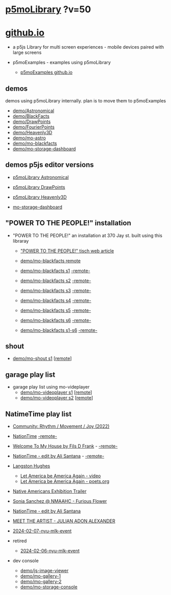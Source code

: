 # [p5moLibrary](https://github.com/molab-itp/p5moLibrary) ?v=50

# [github.io](https://molab-itp.github.io/p5moLibrary/src?v=51)

- a p5js Library for multi screen experiences - mobile devices paired with large screens

- p5moExamples - examples using p5moLibrary

  - [ p5moExamples github.io ](https://molab-itp.github.io/p5moExamples)

## demos

demos using p5moLibrary internally. plan is to move them to p5moExamples

- [demo/Astronomical](demo/Astronomical?v=51)
- [demo/BlackFacts](demo/BlackFacts?v=51)
- [demo/DrawPoints](demo/DrawPoints?v=51)
- [demo/FourierPoints](demo/FourierPoints?v=51)
- [demo/Heavenly3D](demo/Heavenly3D?v=51)
- [demo/mo-astro](demo/mo-astro?v=51)
- [demo/mo-blackfacts](demo/mo-blackfacts?v=51)
- [demo/mo-storage-dashboard](demo/mo-storage-dashboard?v=51)

## demos p5js editor versions

- [p5moLibrary Astronomical](https://editor.p5js.org/jht9629-nyu/sketches/iIIAb8KIDr)

- [p5moLibrary DrawPoints](https://editor.p5js.org/jht9629-nyu/sketches/TQyVoswjQ)

- [p5moLibrary Heavenly3D](https://editor.p5js.org/jht9629-nyu/sketches/6VM5IMP4m)

- [mo-storage-dashboard](https://editor.p5js.org/jht9629-nyu/sketches/Osz28nOS9)

## "POWER TO THE PEOPLE!" installation

- "POWER TO THE PEOPLE!" an installation at 370 Jay st. built using this libraray

  - ["POWER TO THE PEOPLE!" tisch web article](https://tisch.nyu.edu/itp/news/spring-2024/community-facing-interactive-installations-on-the-ground-floor-o)

  - [demo/mo-blackfacts remote](demo/mo-blackfacts?v=51)
  - [demo/mo-blackfacts s1](demo/mo-blackfacts?v=51&group=s1&qrcode=mo-blackfacts-qrcode-1.png) [-remote-](demo/mo-blackfacts?v=51&group=s1)
  - [demo/mo-blackfacts s2](demo/mo-blackfacts?v=51&group=s2&qrcode=mo-blackfacts-qrcode-2.png) [-remote-](demo/mo-blackfacts?v=51&group=s2)
  - [demo/mo-blackfacts s3](demo/mo-blackfacts?v=51&group=s3&qrcode=mo-blackfacts-qrcode-3.png) [-remote-](demo/mo-blackfacts?v=51&group=s3)
  - [demo/mo-blackfacts s4](demo/mo-blackfacts?v=51&group=s4&qrcode=mo-blackfacts-qrcode-4.png) [-remote-](demo/mo-blackfacts?v=51&group=s4)
  - [demo/mo-blackfacts s5](demo/mo-blackfacts?v=51&group=s5&qrcode=mo-blackfacts-qrcode-5.png) [-remote-](demo/mo-blackfacts?v=51&group=s5)
  - [demo/mo-blackfacts s6](demo/mo-blackfacts?v=51&group=s6&qrcode=mo-blackfacts-qrcode-6.png) [-remote-](demo/mo-blackfacts?v=51&group=s6)
  - [demo/mo-blackfacts s1-s6](demo/mo-blackfacts?v=51&group=s1,s2,s3,s4,s5,s6&qrcode=mo-blackfacts-qrcode-1-6.png) [-remote-](demo/mo-blackfacts?v=51&group=s1,s2,s3,s4,s5,s6)

## shout

- [demo/mo-shout s1](demo/mo-shout?v=51&group=s1&qrcode=mo-shout-qrcode-1.png) [[remote](qrcode/mo-shout.html?v=51&group=s1)]
<!-- https://molab-itp.github.io/p5moLibrary/src/qrcode/mo-shout.html?group=s1 -->

## garage play list

- garage play list using mo-videplayer
  - [demo/mo-videoplayer s1](demo/mo-videoplayer?v=51&group=s1&qrcode=mo-videoplayer-qrcode-1.png)
    [[remote](qrcode/mo-videoplayer.html?v=51&group=s1)]
  - [demo/mo-videoplayer s2](demo/mo-videoplayer?v=51&group=s2&qrcode=mo-videoplayer-qrcode-2.png)
    [[remote](qrcode/mo-videoplayer.html?v=51&group=s2)]

## NatimeTime play list

- [Community: Rhythm / Movement / Joy (2022)](demo/mo-videoplayer/index.html?playlist=8HfVf69nUX0)

- [NationTime](demo/mo-videoplayer/index.html?qrcode=NationTime.png) [-remote-](demo/mo-videoplayer/index.html)

- [Welcome To My House by Fils D Frank](demo/mo-videoplayer/?playlist=kinLtCLHYvo&title=Welcome%20To%20My%20House%20by%20Fils%20D%20Frank&qrcode=NationTime.png) - [-remote-](demo/mo-videoplayer/?playlist=kinLtCLHYvo&title=Welcome%20To%20My%20House%20by%20Fils%20D%20Frank)

- [NationTime - edit by Ali Santana](demo/mo-videoplayer/?playlist=-UtKxghWlvY&title=NationTime%20-%20ELUCID%20-%20BETAMAX&qrcode=NationTime.png) - [-remote-](demo/mo-videoplayer/?playlist=-UtKxghWlvY&title=NationTime%20-%20ELUCID%20-%20BETAMAX)

- [Langston Hughes ](demo/BlackFacts?playlist=XzI3huqpCi4)

  - [Let America be America Again - video](demo/mo-blackfacts?playlist=CFNM8GB_Yp0&title=%E2%98%85)
  - [Let America be America Again - poets.org](https://poets.org/poem/let-america-be-america-again)

- [Native Americans Exhibition Trailer](demo/BlackFacts?playlist=hpjNGTYvpxw)

- [Sonia Sanchez @ NMAAHC - Furious Flower](demo/mo-blackfacts?playlist=FNLp8e-cfgk&title=Sonia%20Sanchez)

- [NationTime - edit by Ali Santana](demo/mo-videoplayer?playlist=-UtKxghWlvY&title=NationTime%20-%20ELUCID%20-%20BETAMAX&qrcode=NationTime.png)

- [MEET THE ARTIST - JULIAN ADON ALEXANDER](demo/mo-blackfacts?playlist=wk0La_2igws&title=MEET%20THE%20ARTIST%20-%20JULIAN%20ADON%20ALEXANDE%20-%20What%20it%20is&qrcode=JULIAN.png)

- [2024-02-07-nyu-mlk-event](demo/mo-blackfacts?playlist=lG758MniLYg&qrcode=annoucement-01.png&title=2024-02-07-nyu-mlk-event)

- retired

  - [2024-02-06-nyu-mlk-event](demo/mo-blackfacts?playlist=zbRz5xTaLYI&qrcode=annoucement-01.png&title=2024-02-06-nyu-mlk-event)
  <!-- - [Weapons of White Destruction - TJ](demo/mo-blackfacts?playlist=ob8YQPGJiHY&title=Weapons%20of%20White%20Destruction%20-%20TJ&&qrcode=TJ.png) -->

- dev console

  - [demo/js-image-viewer](demo/js-image-viewer?v=51)
  - [demo/mo-gallery-1](demo/mo-gallery-1?v=51)
  - [demo/mo-gallery-2](demo/mo-gallery-2?v=51)
  - [demo/mo-storage-console](demo/mo-storage-console?v=51)

<!--

- retired
  - [demo/mo-astro-host-0](demo/mo-astro-host-0?v=51)
  - [demo/mo-astro-host-1](demo/mo-astro-host-1?v=51)
  - [demo/mo-astro-remote-0](demo/mo-astro-remote-0?v=51)
  - [demo/mo-astro-remote-1](demo/mo-astro-remote-1?v=51)

  - [demo/mo-blackfacts-host](demo/mo-blackfacts-host?v=51)
  - [demo/mo-blackfacts-remote](demo/mo-blackfacts-remote?v=51)

# https://www.youtube.com/watch?v=hpjNGTYvpxw
# The Land Carries Our Ancestors: Contemporary Art by Native Americans Exhibition Trailer

 -->
